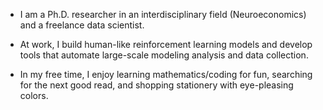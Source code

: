 - I am a Ph.D. researcher in an interdisciplinary field (Neuroeconomics) and a freelance data scientist. 

- At work, I build human-like reinforcement learning models and develop tools that automate large-scale modeling analysis and data collection.

- In my free time, I enjoy learning mathematics/coding for fun, searching for the next good read, and shopping stationery with eye-pleasing colors. 


